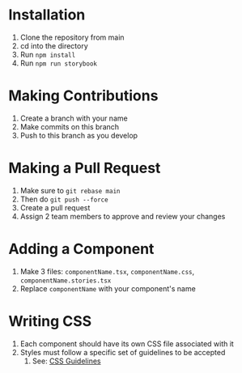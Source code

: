 # Installation

1. Clone the repository from main
2. cd into the directory
3. Run `npm install`
4. Run `npm run storybook`

# Making Contributions
1. Create a branch with your name
2. Make commits on this branch
3. Push to this branch as you develop

# Making a Pull Request
1. Make sure to `git rebase main`
2. Then do `git push --force`
3. Create a pull request
4. Assign 2 team members to approve and review your changes 


# Adding a Component
1. Make 3 files: `componentName.tsx`, `componentName.css`, `componentName.stories.tsx`
2. Replace `componentName` with your component's name

# Writing CSS
1. Each component should have its own CSS file associated with it
2. Styles must follow a specific set of guidelines to be accepted
   1. See: [CSS Guidelines](css-guidelines.md)